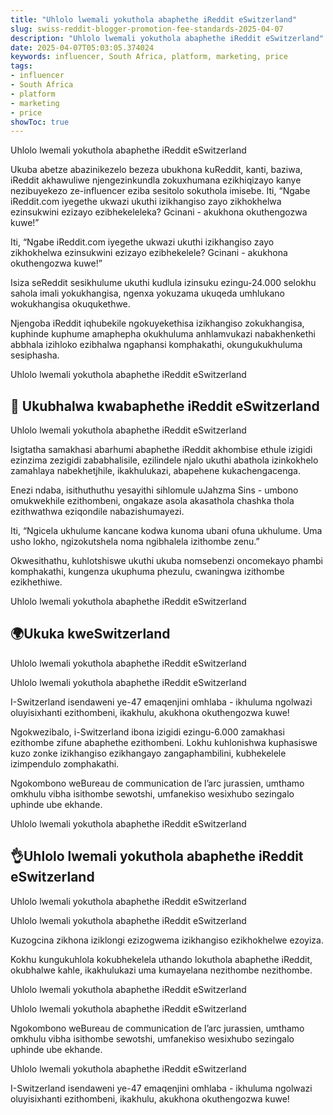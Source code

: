 ```yaml
---
title: "Uhlolo lwemali yokuthola abaphethe iReddit eSwitzerland"
slug: swiss-reddit-blogger-promotion-fee-standards-2025-04-07
description: "Uhlolo lwemali yokuthola abaphethe iReddit eSwitzerland"
date: 2025-04-07T05:03:05.374024
keywords: influencer, South Africa, platform, marketing, price
tags:
- influencer
- South Africa
- platform
- marketing
- price
showToc: true
---
```


Uhlolo lwemali yokuthola abaphethe iReddit eSwitzerland

Ukuba abetze abazinikezelo bezeza ubukhona kuReddit, kanti, baziwa, iReddit akhawuliwe njengezinkundla zokuxhumana ezikhiqizayo kanye nezibuyekezo ze-influencer eziba sesitolo sokuthola imisebe. Iti, “Ngabe iReddit.com iyegethe ukwazi ukuthi izikhangiso zayo zikhokhelwa ezinsukwini ezizayo ezibhekeleleka? Gcinani - akukhona okuthengozwa kuwe!”

Iti, “Ngabe iReddit.com iyegethe ukwazi ukuthi izikhangiso zayo zikhokhelwa ezinsukwini ezizayo ezibhekelele? Gcinani - akukhona okuthengozwa kuwe!” 

Isiza seReddit sesikhulume ukuthi kudlula izinsuku ezingu-24.000 selokhu sahola imali yokukhangisa, ngenxa yokuzama ukuqeda umhlukano wokukhangisa okuqukethwe.

Njengoba iReddit iqhubekile ngokuyekethisa izikhangiso zokukhangisa, kuphinde kuphume amaphepha okukhuluma anhlamvukazi nabakhenkethi abbhala izihloko ezibhalwa ngaphansi komphakathi, okungukukhuluma sesiphasha.

Uhlolo lwemali yokuthola abaphethe iReddit eSwitzerland

## 🤑 Ukubhalwa kwabaphethe iReddit eSwitzerland


Uhlolo lwemali yokuthola abaphethe iReddit eSwitzerland


Isigtatha samakhasi abarhumi abaphethe iReddit akhombise ethule izigidi ezinzima zezigidi zababhalisile, ezilindele njalo ukuthi abathola izinkokhelo zamahlaya nabekhetjhile, ikakhulukazi, abapehene kukachengacenga.

Enezi ndaba, isithuthuthu yesayithi sihlomule uJahzma Sins - umbono omukwekhile ezithombeni, ongakaze asola akasathola chashka thola ezithwathwa eziqondile nabazishumayezi.

Iti, “Ngicela ukhulume kancane kodwa kunoma ubani ofuna ukhulume. Uma usho lokho, ngizokutshela noma ngibhalela izithombe zenu.”

Okwesithathu, kuhlotshiswe ukuthi ukuba nomsebenzi oncomekayo phambi komphakathi, kungenza ukuphuma phezulu, cwaningwa izithombe ezikhethiwe.

Uhlolo lwemali yokuthola abaphethe iReddit eSwitzerland



## 🌍Ukuka kweSwitzerland


Uhlolo lwemali yokuthola abaphethe iReddit eSwitzerland


Uhlolo lwemali yokuthola abaphethe iReddit eSwitzerland


I-Switzerland isendaweni ye-47 emaqenjini omhlaba - ikhuluma ngolwazi oluyisixhanti ezithombeni, ikakhulu, akukhona okuthengozwa kuwe!

Ngokwezibalo, i-Switzerland ibona izigidi ezingu-6.000 zamakhasi ezithombe zifune abaphethe ezithombeni. Lokhu kuhlonishwa kuphasiswe kuzo zonke izikhangiso ezikhangayo zangaphambilini, kubhekelele izimpendulo zomphakathi.

Ngokombono weBureau de communication de l’arc jurassien, umthamo omkhulu vibha isithombe sewotshi, umfanekiso wesixhubo sezingalo uphinde ube ekhande.


Uhlolo lwemali yokuthola abaphethe iReddit eSwitzerland


##  👌Uhlolo lwemali yokuthola abaphethe iReddit eSwitzerland


Uhlolo lwemali yokuthola abaphethe iReddit eSwitzerland


Uhlolo lwemali yokuthola abaphethe iReddit eSwitzerland


Kuzogcina zikhona iziklongi ezizogwema izikhangiso ezikhokhelwe ezoyiza.

Kokhu kungukuhlola kokubhekelela uthando lokuthola abaphethe iReddit, okubhalwe kahle, ikakhulukazi uma kumayelana nezithombe nezithombe.

Uhlolo lwemali yokuthola abaphethe iReddit eSwitzerland


Uhlolo lwemali yokuthola abaphethe iReddit eSwitzerland


Ngokombono weBureau de communication de l’arc jurassien, umthamo omkhulu vibha isithombe sewotshi, umfanekiso wesixhubo sezingalo uphinde ube ekhande.

Uhlolo lwemali yokuthola abaphethe iReddit eSwitzerland


I-Switzerland isendaweni ye-47 emaqenjini omhlaba - ikhuluma ngolwazi oluyisixhanti ezithombeni, ikakhulu, akukhona okuthengozwa kuwe!